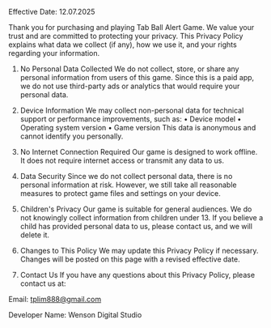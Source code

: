 Effective Date: 12.07.2025

Thank you for purchasing and playing Tab Ball Alert Game. We value your trust and are committed to protecting your privacy. This Privacy Policy explains what data we collect (if any), how we use it, and your rights regarding your information.

1. No Personal Data Collected
We do not collect, store, or share any personal information from users of this game. Since this is a paid app, we do not use third-party ads or analytics that would require your personal data.

2. Device Information
We may collect non-personal data for technical support or performance improvements, such as:
•	Device model
•	Operating system version
•	Game version
This data is anonymous and cannot identify you personally.

3. No Internet Connection Required
Our game is designed to work offline. It does not require internet access or transmit any data to us.

4. Data Security
Since we do not collect personal data, there is no personal information at risk. However, we still take all reasonable measures to protect game files and settings on your device.

5. Children's Privacy
Our game is suitable for general audiences. We do not knowingly collect information from children under 13. If you believe a child has provided personal data to us, please contact us, and we will delete it.

6. Changes to This Policy
We may update this Privacy Policy if necessary. Changes will be posted on this page with a revised effective date.

7. Contact Us
If you have any questions about this Privacy Policy, please contact us at:

Email: tplim888@gmail.com

Developer Name: Wenson Digital Studio

